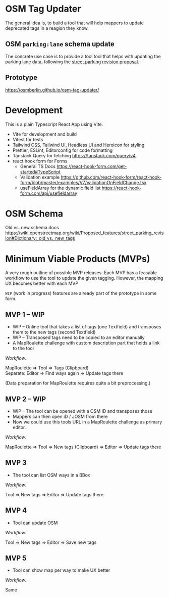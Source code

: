 # OSM Tag Updater

The general idea is, to build a tool that will help mappers to update deprecated tags in a reagion they know.

## OSM `parking:lane` schema update

The concrete use case is to provide a tool tool that helps with updating the parking lane data, following the [street parking revision proposal](https://wiki.openstreetmap.org/wiki/Proposed_features/street_parking_revision).

## Prototype

https://osmberlin.github.io/osm-tag-updater/

# Development

This is a plain Typescript React App using Vite.

- Vite for development and build
- Vitest for tests
- Tailwind CSS, Tailwind UI, Headless UI and Heroicon for styling
- Prettier, ESLint, Editorconfig for code formatting
- Tanstack Query for fetching https://tanstack.com/query/v4
- react hook form for Forms
  - General TS Docs https://react-hook-form.com/get-started#TypeScript
  - Validation example https://github.com/react-hook-form/react-hook-form/blob/master/examples/V7/validationOnFieldChange.tsx
  - useFieldArray for the dynamic field list https://react-hook-form.com/api/usefieldarray

# OSM Schema

Old vs. new schema docs https://wiki.openstreetmap.org/wiki/Proposed_features/street_parking_revision#Dictionary:_old_vs._new_tags

# Minimum Viable Products (MVPs)

A very rough outline of possible MVP releases. Each MVP has a feasable workflow to use the tool to update the given tagging. However, the mapping UX becomes better with each MVP

`WIP` (work in progress) features are already part of the prototype in some form.

## MVP 1 – WIP

- WIP – Online tool that takes a list of tags (one Textfield) and transposes them to the new tags (second Textfield)
- WIP – Transposed tags need to be copied to an editor manually
- A MapRoulette challenge with custom description part that holds a link to the tool

_Workflow:_

MapRoulette => Tool => Tags (Clipboard)<br />
Separate: Editor => Find ways again => Update tags there

(Data preparation for MapRoulette requires quite a bit preprocessing.)

## MVP 2 – WIP

- WIP – The tool can be opened with a OSM ID and transposes those
- Mappers can then open iD / JOSM from there
- Now we could use this tools URL in a MapRoulette challenge as primary editor.

_Workflow:_

MapRoulette => Tool => New tags (Clipboard) => Editor => Update tags there

## MVP 3

- The tool can list OSM ways in a BBox

_Workflow:_

Tool => New tags => Editor => Update tags there

## MVP 4

- Tool can update OSM

_Workflow:_

Tool => New tags => Editor => Save new tags

## MVP 5

- Tool can show map per way to make UX better

_Workflow:_

Same
